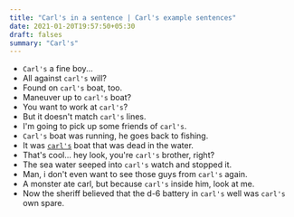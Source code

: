 ```yaml
---
title: "Carl's in a sentence | Carl's example sentences"
date: 2021-01-20T19:57:50+05:30
draft: falses
summary: "Carl's"
---
```

- `Carl's` a fine boy...
- All against `carl's` will?
- Found on `carl's` boat, too.
- Maneuver up to `carl's` boat?
- You want to work at `carl's`?
- But it doesn't match `carl's` lines.
- I'm going to pick up some friends of `carl's`.
- `Carl's` boat was running, he goes back to fishing.
- It was <u>`carl's`</u> boat that was dead in the water.
- That's cool... hey look, you're `carl's` brother, right?
- The sea water seeped into `carl's` watch and stopped it.
- Man, i don't even want to see those guys from `carl's` again.
- A monster ate carl, but because `carl's` inside him, look at me.
- Now the sheriff believed that the d-6 battery in `carl's` well was `carl's` own spare.
                 
